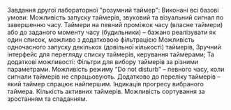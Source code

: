 Завдання другої лабораторної "розумний таймер":
Виконані всі базові умови:
  Можливість запуску таймерів, звуковий та візуальний сигнал по завершенню часу.
  Таймери на певний проміжок часу (власне таймери) або до заданого моменту часу (будильники) – бажано реалізувати як один список, можливо з додатковою фільтрацією
  Можливість одночасного запуску декількох (довільної кількості) таймерів, 
  Зручний інтерфейс для перегляду списку таймерів, керування таймерами;
Та додаткові можливості:
  Фільтри для вибору таймерів за різними параметрами.
  Можливість режиму “Do not disturb” – певного часу, коли сигнали таймерів не спрацьовують.
  Додатково до переліку таймерів – який таймер спрацює найпершим.
  Індикація прогресу вибраного таймера.
  Кількість активних таймерів.
  Можливість сортування за зростанням та спаданням.
